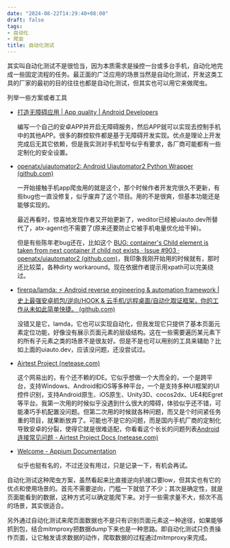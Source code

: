 ```yaml
---
date: "2024-08-22T14:29:40+08:00"
draft: false
tags:
- 自动化
- 爬虫
title: 自动化测试
---
```


其实叫自动化测试不是很恰当，因为本质需求是操控一台或多台手机，自动化地完成一些固定流程的任务。最正面的广泛应用的场景当然是自动化测试，开发这类工具的厂家的最初的目的往往也都是自动化测试，但其实也可以用它来做爬虫。

列举一些方案或者工具

* [打造无障碍应用  | App quality  | Android Developers](https://developer.android.com/guide/topics/ui/accessibility?hl=zh-cn)

  编写一个自己的安卓APP并开启无障碍服务，然后APP就可以实现去控制手机中的其他APP。很多的群控软件都是基于无障碍开发实现。优点是理论上开发完成后无其它依赖，但是我实测对手机型号似乎有要求，各厂商可能都有一些定制化的安全设置。

* [openatx/uiautomator2: Android Uiautomator2 Python Wrapper (github.com)](https://github.com/openatx/uiautomator2)

  一开始接触手机app爬虫用的就是这个，那个时候作者开发完很久不更新，有些bug也一直没修复，似乎废弃了这个项目。用的不是很爽，但基本功能还是能够实现的。

  最近再看时，惊喜地发现作者又开始更新了，weditor已经被uiauto.dev所替代了，atx-agent也不需要了(原来还要防止它被手机电量优化给干掉)。

  但是有些陈年老bug还在，比如这个 [BUG: container's Child element is taken from next container if child not exists · Issue #903 · openatx/uiautomator2 (github.com)](https://github.com/openatx/uiautomator2/issues/903)，我印象我刚开始用的时候就有，那时还比较菜，各种dirty workaround。现在依据作者提示用xpath可以完美绕过。

* [firerpa/lamda: ⚡️ Android reverse engineering & automation framework | 史上最强安卓抓包/逆向/HOOK & 云手机/远程桌面/自动化取证框架，你的工作从未如此简单快捷。 (github.com)](https://github.com/firerpa/lamda)

  没错又是它，lamda，它也可以实现自动化，但我发现它只提供了基本页面元素定位功能，好像没有展示页面元素的层级结构。这在一些需要遍历某元素下的所有子元素之类的场景不是很友好。但是不是也可以用别的工具来辅助？比如上面的uiauto.dev，应该没问题，还没尝试过。

* [Airtest Project (netease.com)](https://airtest.netease.com/)

  这个网易出的，有个还不赖的IDE。它似乎想做一个大而全的，一个是跨平台，支持Windows、Android和iOS等多种平台，一个是支持多种UI框架的UI控件识别，支持Android原生、iOS原生、Unity3D、cocos2dx、UE4和Egret等平台。我第一次用的时候似乎没遇到什么很大的障碍，体验似乎还不错，可能凑巧手机配置没问题。但第二次用的时候就各种问题，而又是个时间紧任务重的项目，就果断放弃了。可能也不是它的问题，而是国内手机厂商的定制化导致安卓的分裂，使得它就是很难适配，你看看这个长长的问题列表[Android连接常见问题 - Airtest Project Docs (netease.com)](https://airtest.doc.io.netease.com/IDEdocs/3.2device_connection/3_android_faq/#2_1)

* [Welcome - Appium Documentation](https://appium.io/docs/en/latest/)

  似乎也挺有名的，不过还没有用过，只是记录一下，有机会再试。



自动化测试这种爬虫方案，虽然看起来比直接逆向扒接口要low，但其实也有它的优点和使用场景的。首先不需要逆向，门槛一下就低了不少；其次是确定性，就是页面能看到的数据，这种方式可以确定能爬下来。对于一些需求量不大，频次不高的场景，其实很适合。

另外通过自动化测试来爬页面数据也不是只有识别页面元素这一种途径，如果能够抓到包，结合mitmproxy把数据dump下来也是一种思路。即自动化测试只负责操作页面，让它触发请求数据的动作，爬取数据的过程通过mitmproxy来完成。

